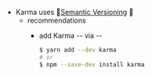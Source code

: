 * Karma uses 👀[Semantic Versioning] 👀
  * recommendations
    * add Karma -- via -- 

        ```bash
        $ yarn add --dev karma
        # or
        $ npm --save-dev install karma
        ```

[Semantic Versioning]: https://semver.org/
